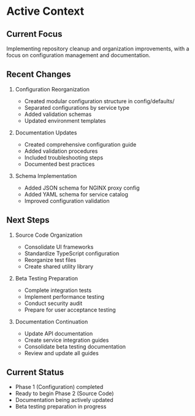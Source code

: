 # Active Context

## Current Focus
Implementing repository cleanup and organization improvements, with a focus on configuration management and documentation.

## Recent Changes
1. Configuration Reorganization
   - Created modular configuration structure in config/defaults/
   - Separated configurations by service type
   - Added validation schemas
   - Updated environment templates

2. Documentation Updates
   - Created comprehensive configuration guide
   - Added validation procedures
   - Included troubleshooting steps
   - Documented best practices

3. Schema Implementation
   - Added JSON schema for NGINX proxy config
   - Added YAML schema for service catalog
   - Improved configuration validation

## Next Steps
1. Source Code Organization
   - Consolidate UI frameworks
   - Standardize TypeScript configuration
   - Reorganize test files
   - Create shared utility library

2. Beta Testing Preparation
   - Complete integration tests
   - Implement performance testing
   - Conduct security audit
   - Prepare for user acceptance testing

3. Documentation Continuation
   - Update API documentation
   - Create service integration guides
   - Consolidate beta testing documentation
   - Review and update all guides

## Current Status
- Phase 1 (Configuration) completed
- Ready to begin Phase 2 (Source Code)
- Documentation being actively updated
- Beta testing preparation in progress
